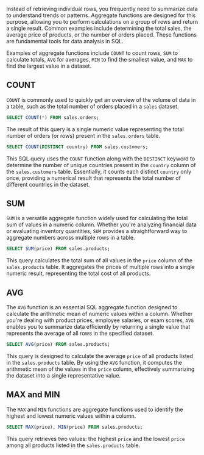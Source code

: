 Instead of retrieving individual rows, you frequently need to summarize data to understand trends or patterns. Aggregate functions are designed for this purpose, allowing you to perform calculations on a group of rows and return a single result. Common examples include determining the total sales, the average price of products, or the number of orders placed. These functions are fundamental tools for data analysis in SQL.

Examples of aggregate functions include `COUNT` to count rows, `SUM` to calculate totals, `AVG` for averages, `MIN` to find the smallest value, and `MAX` to find the largest value in a dataset.

## COUNT

`COUNT` is commonly used to quickly get an overview of the volume of data in a table, such as the total number of orders placed in a `sales` dataset.

```sql
SELECT COUNT(*) FROM sales.orders;
```

The result of this query is a single numeric value representing the total number of orders (or rows) present in the `sales.orders` table.

```sql
SELECT COUNT(DISTINCT country) FROM sales.customers;
```

This SQL query uses the `COUNT` function along with the `DISTINCT` keyword to determine the number of unique countries present in the `country` column of the `sales.customers` table. Essentially, it counts each distinct `country` only once, providing a numerical result that represents the total number of different countries in the dataset.

## SUM

`SUM` is a versatile aggregate function widely used for calculating the total sum of values in a numeric column. Whether you're analyzing financial data or evaluating inventory quantities, `SUM` provides a straightforward way to aggregate numbers across multiple rows in a table.

```sql
SELECT SUM(price) FROM sales.products;
```

This query calculates the total sum of all values in the `price` column of the `sales.products` table. It aggregates the prices of multiple rows into a single numeric result, representing the total cost of all products.

## AVG

The `AVG` function is an essential SQL aggregate function designed to calculate the arithmetic mean of numeric values within a column. Whether you're dealing with product prices, employee salaries, or exam scores, `AVG` enables you to summarize data efficiently by returning a single value that represents the average of all rows in the specified dataset.

```sql
SELECT AVG(price) FROM sales.products;
```

This query is designed to calculate the average `price` of all products listed in the `sales.products` table. By using the `AVG` function, it computes the arithmetic mean of the values in the `price` column, effectively summarizing the dataset into a single representative value.

## MAX and MIN

The `MAX` and `MIN` functions are aggregate functions used to identify the highest and lowest numeric values within a column.

```sql
SELECT MAX(price), MIN(price) FROM sales.products;
```

This query retrieves two values: the highest `price` and the lowest `price` among all products listed in the `sales.products` table.
